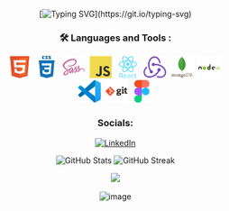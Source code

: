 <div id="header" align="center">

[![Typing SVG](https://readme-typing-svg.demolab.com?font=Fira+Code&pause=1000&center=true&vCenter=true&width=435&lines=Hi%2C+I'm+Ihor!)](https://git.io/typing-svg)

### :hammer_and_wrench: Languages and Tools :
<div align="center">
  <img src="https://github.com/devicons/devicon/blob/master/icons/html5/html5-original.svg" title="HTML5" alt="HTML" width="40" height="40"/>&nbsp;
  <img src="https://github.com/devicons/devicon/blob/master/icons/css3/css3-plain-wordmark.svg"  title="CSS3" alt="CSS" width="40" height="40"/>&nbsp;
  <img src="https://github.com/devicons/devicon/blob/master/icons/sass/sass-original.svg"  title="Sass" alt="Sass" width="40" height="40"/>&nbsp;
  <img src="https://github.com/devicons/devicon/blob/master/icons/javascript/javascript-original.svg" title="JavaScript" alt="JavaScript" width="40" height="40"/>&nbsp;
  <img src="https://github.com/devicons/devicon/blob/master/icons/react/react-original-wordmark.svg" title="React" alt="React" width="40" height="40"/>&nbsp;
  <img src="https://github.com/devicons/devicon/blob/master/icons/redux/redux-original.svg" title="Redux" **alt="Redux" width="40" height="40"/>&nbsp;
  <img src="https://github.com/devicons/devicon/blob/master/icons/mongodb/mongodb-original-wordmark.svg" title="MongoDB" **alt="MongoDB" width="40" height="40"/>&nbsp;
  <img src="https://github.com/devicons/devicon/blob/master/icons/nodejs/nodejs-original-wordmark.svg" title="Node" **alt="Node" width="40" height="40"/>&nbsp;
  </br>
  <img src="https://github.com/devicons/devicon/blob/master/icons/vscode/vscode-original.svg" title="VSCode" **alt="VSCode" width="40" height="40"/>&nbsp;
  <img src="https://github.com/devicons/devicon/blob/master/icons/git/git-original-wordmark.svg" title="Git" **alt="Git" width="40" height="40"/> 
  <img src="https://github.com/devicons/devicon/blob/master/icons/figma/figma-original.svg" title="Figma" **alt="Figma" width="40" height="40"/> 
  
</div>

### Socials:

[![LinkedIn](https://img.shields.io/badge/LinkedIn-%230077B5.svg?logo=linkedin&logoColor=white)](https://www.linkedin.com/) 

<div align="center">

![GitHub Stats](https://github-readme-stats.vercel.app/api?username=PawelPalasinski&theme=dark&hide_border=false&include_all_commits=false&count_private=true)
![GitHub Streak](https://github-readme-streak-stats.herokuapp.com/?user=PawelPalasinski&theme=dark&hide_border=false&fire=DD2727)
  
</div>

![](https://github-readme-stats.vercel.app/api/top-langs/?username=PawelPalasinski&theme=dark&hide_border=false&include_all_commits=false&count_private=false&layout=compact)

![image](https://www.codewars.com/users/Ihor.Masechko/badges/large)

</div>
